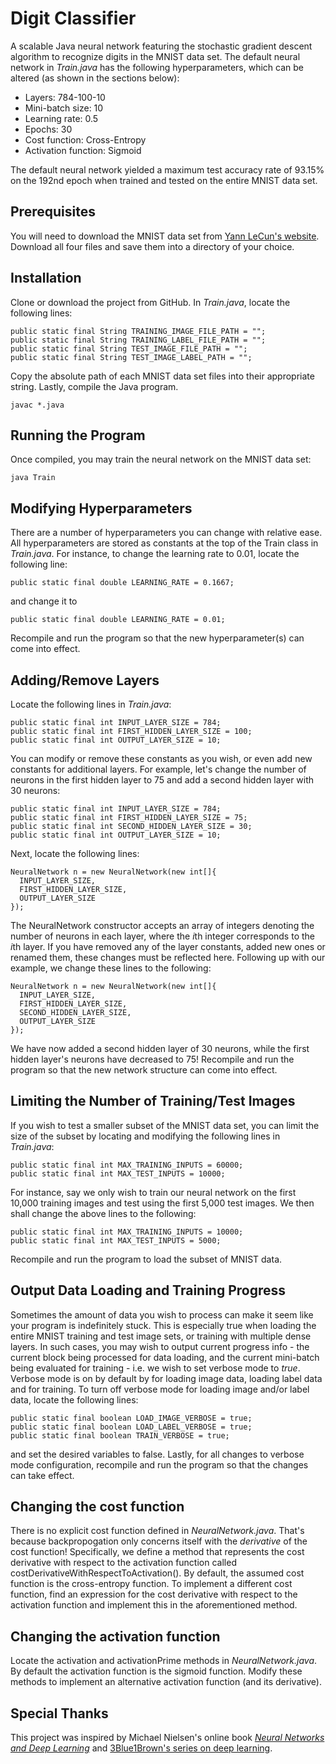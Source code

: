 # Digit Classifier
A scalable Java neural network featuring the stochastic gradient descent algorithm to recognize digits in the MNIST data set. The default neural network in *Train.java* has the following hyperparameters, which can be altered (as shown in the sections below):
* Layers: 784-100-10
* Mini-batch size: 10
* Learning rate: 0.5
* Epochs: 30
* Cost function: Cross-Entropy
* Activation function: Sigmoid

The default neural network yielded a maximum test accuracy rate of 93.15% on the 192nd epoch when trained and tested on the entire MNIST data set.
## Prerequisites
You will need to download the MNIST data set from [Yann LeCun's website](http://yann.lecun.com/exdb/mnist/index.html). Download all four files and save them into a directory of your choice.
## Installation
Clone or download the project from GitHub. In *Train.java*, locate the following lines:
```
public static final String TRAINING_IMAGE_FILE_PATH = "";
public static final String TRAINING_LABEL_FILE_PATH = "";
public static final String TEST_IMAGE_FILE_PATH = "";
public static final String TEST_IMAGE_LABEL_PATH = "";
```
Copy the absolute path of each MNIST data set files into their appropriate string. Lastly, compile the Java program.
```
javac *.java
```
## Running the Program
Once compiled, you may train the neural network on the MNIST data set:
```
java Train
```
## Modifying Hyperparameters
There are a number of hyperparameters you can change with relative ease. All hyperparameters are stored as constants at the top of the Train class in *Train.java*. For instance, to change the learning rate to 0.01, locate the following line:
```
public static final double LEARNING_RATE = 0.1667;
```
and change it to
```
public static final double LEARNING_RATE = 0.01;
```
Recompile and run the program so that the new hyperparameter(s) can come into effect.
## Adding/Remove Layers
Locate the following lines in *Train.java*:
```
public static final int INPUT_LAYER_SIZE = 784;
public static final int FIRST_HIDDEN_LAYER_SIZE = 100;
public static final int OUTPUT_LAYER_SIZE = 10;
```
You can modify or remove these constants as you wish, or even add new constants for additional layers. For example, let's change the number of neurons in the first hidden layer to 75 and add a second hidden layer with 30 neurons:
```
public static final int INPUT_LAYER_SIZE = 784;
public static final int FIRST_HIDDEN_LAYER_SIZE = 75;
public static final int SECOND_HIDDEN_LAYER_SIZE = 30;
public static final int OUTPUT_LAYER_SIZE = 10;
```
Next, locate the following lines:
```
NeuralNetwork n = new NeuralNetwork(new int[]{
  INPUT_LAYER_SIZE,
  FIRST_HIDDEN_LAYER_SIZE,
  OUTPUT_LAYER_SIZE
});
```
The NeuralNetwork constructor accepts an array of integers denoting the number of neurons in each layer, where the *i*th integer corresponds to the *i*th layer. If you have removed any of the layer constants, added new ones or renamed them, these changes must be reflected here. Following up with our example, we change these lines to the following:
```
NeuralNetwork n = new NeuralNetwork(new int[]{
  INPUT_LAYER_SIZE,
  FIRST_HIDDEN_LAYER_SIZE,
  SECOND_HIDDEN_LAYER_SIZE,
  OUTPUT_LAYER_SIZE
});
```
We have now added a second hidden layer of 30 neurons, while the first hidden layer's neurons have decreased to 75! Recompile and run the program so that the new network structure can come into effect.
## Limiting the Number of Training/Test Images
If you wish to test a smaller subset of the MNIST data set, you can limit the size of the subset by locating and modifying the following lines in *Train.java*:
```
public static final int MAX_TRAINING_INPUTS = 60000;
public static final int MAX_TEST_INPUTS = 10000;
```
For instance, say we only wish to train our neural network on the first 10,000 training images and test using the first 5,000 test images. We then shall change the above lines to the following:
```
public static final int MAX_TRAINING_INPUTS = 10000;
public static final int MAX_TEST_INPUTS = 5000;
```
Recompile and run the program to load the subset of MNIST data.
## Output Data Loading and Training Progress
Sometimes the amount of data you wish to process can make it seem like your program is indefinitely stuck. This is especially true when loading the entire MNIST training and test image sets, or training with multiple dense layers. In such cases, you may wish to output current progress info - the current block being processed for data loading, and the current mini-batch being evaluated for training - i.e. we wish to set verbose mode to *true*. Verbose mode is on by default by for loading image data, loading label data and for training. To turn off verbose mode for loading image and/or label data, locate the following lines:
```
public static final boolean LOAD_IMAGE_VERBOSE = true;
public static final boolean LOAD_LABEL_VERBOSE = true;
public static final boolean TRAIN_VERBOSE = true;
```
and set the desired variables to false. Lastly, for all changes to verbose mode configuration, recompile and run the program so that the changes can take effect.
## Changing the cost function
There is no explicit cost function defined in *NeuralNetwork.java*. That's because backpropogation only concerns itself with the *derivative* of the cost function! Specifically, we define a method that represents the cost derivative with respect to the activation function called costDerivativeWithRespectToActivation(). By default, the assumed cost function is the cross-entropy function. To implement a different cost function, find an expression for the cost derivative with respect to the activation function and implement this in the aforementioned method.
## Changing the activation function
Locate the activation and activationPrime methods in *NeuralNetwork.java*. By default the activation function is the sigmoid function. Modify these methods to implement an alternative activation function (and its derivative).
## Special Thanks
This project was inspired by Michael Nielsen's online book [*Neural Networks and Deep Learning*](http://neuralnetworksanddeeplearning.com/) and [3Blue1Brown's series on deep learning](https://www.youtube.com/playlist?list=PLZHQObOWTQDNU6R1_67000Dx_ZCJB-3pi).
